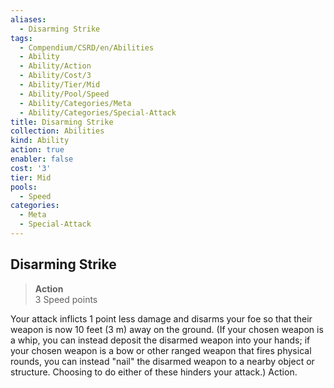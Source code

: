 ```yaml
---
aliases:
  - Disarming Strike
tags:
  - Compendium/CSRD/en/Abilities
  - Ability
  - Ability/Action
  - Ability/Cost/3
  - Ability/Tier/Mid
  - Ability/Pool/Speed
  - Ability/Categories/Meta
  - Ability/Categories/Special-Attack
title: Disarming Strike
collection: Abilities
kind: Ability
action: true
enabler: false
cost: '3'
tier: Mid
pools:
  - Speed
categories:
  - Meta
  - Special-Attack
---
```

## Disarming Strike  
>**Action**  
>3 Speed points
  
Your attack inflicts 1 point less damage and disarms your foe so that their weapon is now 10 feet (3 m) away on the ground. (If your chosen weapon is a whip, you can instead deposit the disarmed weapon into your hands; if your chosen weapon is a bow or other ranged weapon that fires physical rounds, you can instead "nail" the disarmed weapon to a nearby object or structure. Choosing to do either of these hinders your attack.) Action.
